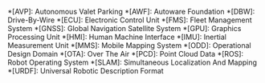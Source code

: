 *[AVP]: Autonomous Valet Parking
*[AWF]: Autoware Foundation
*[DBW]: Drive-By-Wire
*[ECU]: Electronic Control Unit
*[FMS]: Fleet Management System
*[GNSS]: Global Navigation Satellite System
*[GPU]: Graphics Processing Unit
*[HMI]: Human Machine Interface
*[IMU]: Inertial Measurement Unit
*[MMS]: Mobile Mapping System
*[ODD]: Operational Design Domain
*[OTA]: Over The Air
*[PCD]: Point Cloud Data
*[ROS]: Robot Operating System
*[SLAM]: Simultaneous Localization And Mapping
*[URDF]: Universal Robotic Description Format
